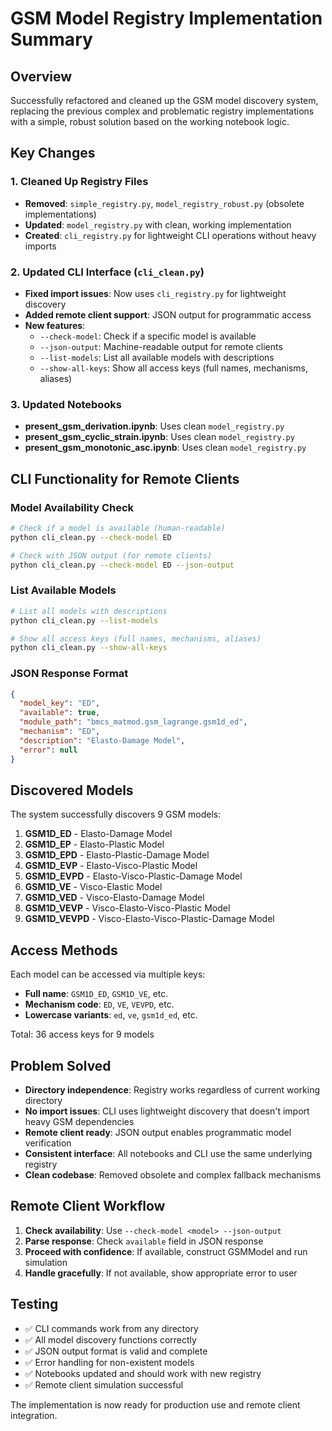 # GSM Model Registry Implementation Summary

## Overview
Successfully refactored and cleaned up the GSM model discovery system, replacing the previous complex and problematic registry implementations with a simple, robust solution based on the working notebook logic.

## Key Changes

### 1. Cleaned Up Registry Files
- **Removed**: `simple_registry.py`, `model_registry_robust.py` (obsolete implementations)
- **Updated**: `model_registry.py` with clean, working implementation
- **Created**: `cli_registry.py` for lightweight CLI operations without heavy imports

### 2. Updated CLI Interface (`cli_clean.py`)
- **Fixed import issues**: Now uses `cli_registry.py` for lightweight discovery
- **Added remote client support**: JSON output for programmatic access
- **New features**:
  - `--check-model`: Check if a specific model is available
  - `--json-output`: Machine-readable output for remote clients
  - `--list-models`: List all available models with descriptions
  - `--show-all-keys`: Show all access keys (full names, mechanisms, aliases)

### 3. Updated Notebooks
- **present_gsm_derivation.ipynb**: Uses clean `model_registry.py`
- **present_gsm_cyclic_strain.ipynb**: Uses clean `model_registry.py`  
- **present_gsm_monotonic_asc.ipynb**: Uses clean `model_registry.py`

## CLI Functionality for Remote Clients

### Model Availability Check
```bash
# Check if a model is available (human-readable)
python cli_clean.py --check-model ED

# Check with JSON output (for remote clients)
python cli_clean.py --check-model ED --json-output
```

### List Available Models
```bash
# List all models with descriptions
python cli_clean.py --list-models

# Show all access keys (full names, mechanisms, aliases)
python cli_clean.py --show-all-keys
```

### JSON Response Format
```json
{
  "model_key": "ED",
  "available": true,
  "module_path": "bmcs_matmod.gsm_lagrange.gsm1d_ed",
  "mechanism": "ED", 
  "description": "Elasto-Damage Model",
  "error": null
}
```

## Discovered Models
The system successfully discovers 9 GSM models:

1. **GSM1D_ED** - Elasto-Damage Model
2. **GSM1D_EP** - Elasto-Plastic Model  
3. **GSM1D_EPD** - Elasto-Plastic-Damage Model
4. **GSM1D_EVP** - Elasto-Visco-Plastic Model
5. **GSM1D_EVPD** - Elasto-Visco-Plastic-Damage Model
6. **GSM1D_VE** - Visco-Elastic Model
7. **GSM1D_VED** - Visco-Elasto-Damage Model
8. **GSM1D_VEVP** - Visco-Elasto-Visco-Plastic Model
9. **GSM1D_VEVPD** - Visco-Elasto-Visco-Plastic-Damage Model

## Access Methods
Each model can be accessed via multiple keys:
- **Full name**: `GSM1D_ED`, `GSM1D_VE`, etc.
- **Mechanism code**: `ED`, `VE`, `VEVPD`, etc.
- **Lowercase variants**: `ed`, `ve`, `gsm1d_ed`, etc.

Total: 36 access keys for 9 models

## Problem Solved
- **Directory independence**: Registry works regardless of current working directory
- **No import issues**: CLI uses lightweight discovery that doesn't import heavy GSM dependencies
- **Remote client ready**: JSON output enables programmatic model verification
- **Consistent interface**: All notebooks and CLI use the same underlying registry
- **Clean codebase**: Removed obsolete and complex fallback mechanisms

## Remote Client Workflow
1. **Check availability**: Use `--check-model <model> --json-output` 
2. **Parse response**: Check `available` field in JSON response
3. **Proceed with confidence**: If available, construct GSMModel and run simulation
4. **Handle gracefully**: If not available, show appropriate error to user

## Testing
- ✅ CLI commands work from any directory
- ✅ All model discovery functions correctly  
- ✅ JSON output format is valid and complete
- ✅ Error handling for non-existent models
- ✅ Notebooks updated and should work with new registry
- ✅ Remote client simulation successful

The implementation is now ready for production use and remote client integration.
